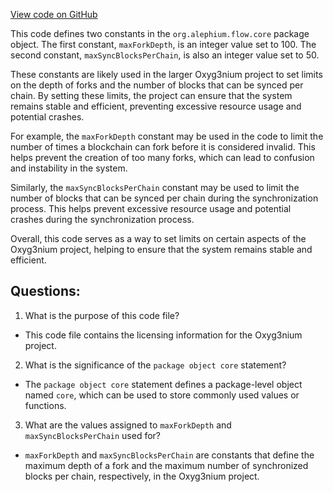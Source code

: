[View code on GitHub](https://github.com/alephium/alephium/flow/src/main/scala/org/alephium/flow/core/package.scala)

This code defines two constants in the `org.alephium.flow.core` package object. The first constant, `maxForkDepth`, is an integer value set to 100. The second constant, `maxSyncBlocksPerChain`, is also an integer value set to 50. 

These constants are likely used in the larger Oxyg3nium project to set limits on the depth of forks and the number of blocks that can be synced per chain. By setting these limits, the project can ensure that the system remains stable and efficient, preventing excessive resource usage and potential crashes.

For example, the `maxForkDepth` constant may be used in the code to limit the number of times a blockchain can fork before it is considered invalid. This helps prevent the creation of too many forks, which can lead to confusion and instability in the system.

Similarly, the `maxSyncBlocksPerChain` constant may be used to limit the number of blocks that can be synced per chain during the synchronization process. This helps prevent excessive resource usage and potential crashes during the synchronization process.

Overall, this code serves as a way to set limits on certain aspects of the Oxyg3nium project, helping to ensure that the system remains stable and efficient.
## Questions: 
 1. What is the purpose of this code file?
- This code file contains the licensing information for the Oxyg3nium project.

2. What is the significance of the `package object core` statement?
- The `package object core` statement defines a package-level object named `core`, which can be used to store commonly used values or functions.

3. What are the values assigned to `maxForkDepth` and `maxSyncBlocksPerChain` used for?
- `maxForkDepth` and `maxSyncBlocksPerChain` are constants that define the maximum depth of a fork and the maximum number of synchronized blocks per chain, respectively, in the Oxyg3nium project.